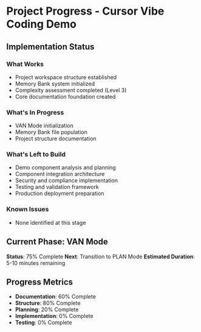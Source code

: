 # Project Progress - Cursor Vibe Coding Demo

## Implementation Status

###  What Works
- Project workspace structure established
- Memory Bank system initialized
- Complexity assessment completed (Level 3)
- Core documentation foundation created

###  What's In Progress
- VAN Mode initialization
- Memory Bank file population
- Project structure documentation

###  What's Left to Build
- Demo component analysis and planning
- Component integration architecture
- Security and compliance implementation
- Testing and validation framework
- Production deployment preparation

###  Known Issues
- None identified at this stage

## Current Phase: VAN Mode
**Status**: 75% Complete
**Next**: Transition to PLAN Mode
**Estimated Duration**: 5-10 minutes remaining

## Progress Metrics
- **Documentation**: 60% Complete
- **Structure**: 80% Complete
- **Planning**: 20% Complete
- **Implementation**: 0% Complete
- **Testing**: 0% Complete
